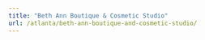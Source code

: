 ```yaml
---
title: "Beth Ann Boutique & Cosmetic Studio"
url: /atlanta/beth-ann-boutique-and-cosmetic-studio/
---
```

